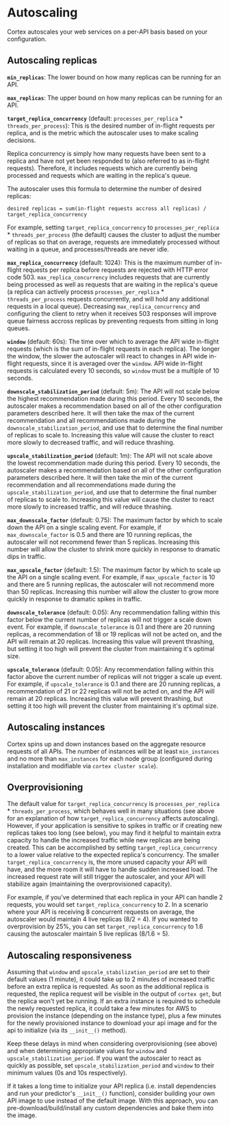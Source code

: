 # Autoscaling

Cortex autoscales your web services on a per-API basis based on your configuration.

## Autoscaling replicas

**`min_replicas`**: The lower bound on how many replicas can be running for an API.

**`max_replicas`**: The upper bound on how many replicas can be running for an API.

**`target_replica_concurrency`** \(default: `processes_per_replica` \* `threads_per_process`\): This is the desired number of in-flight requests per replica, and is the metric which the autoscaler uses to make scaling decisions.

Replica concurrency is simply how many requests have been sent to a replica and have not yet been responded to \(also referred to as in-flight requests\). Therefore, it includes requests which are currently being processed and requests which are waiting in the replica's queue.

The autoscaler uses this formula to determine the number of desired replicas:

`desired replicas = sum(in-flight requests accross all replicas) / target_replica_concurrency`

For example, setting `target_replica_concurrency` to `processes_per_replica` \* `threads_per_process` \(the default\) causes the cluster to adjust the number of replicas so that on average, requests are immediately processed without waiting in a queue, and processes/threads are never idle.

**`max_replica_concurrency`** \(default: 1024\): This is the maximum number of in-flight requests per replica before requests are rejected with HTTP error code 503. `max_replica_concurrency` includes requests that are currently being processed as well as requests that are waiting in the replica's queue \(a replica can actively process `processes_per_replica` \* `threads_per_process` requests concurrently, and will hold any additional requests in a local queue\). Decreasing `max_replica_concurrency` and configuring the client to retry when it receives 503 responses will improve queue fairness accross replicas by preventing requests from sitting in long queues.

**`window`** \(default: 60s\): The time over which to average the API wide in-flight requests \(which is the sum of in-flight requests in each replica\). The longer the window, the slower the autoscaler will react to changes in API wide in-flight requests, since it is averaged over the `window`. API wide in-flight requests is calculated every 10 seconds, so `window` must be a multiple of 10 seconds.

**`downscale_stabilization_period`** \(default: 5m\): The API will not scale below the highest recommendation made during this period. Every 10 seconds, the autoscaler makes a recommendation based on all of the other configuration parameters described here. It will then take the max of the current recommendation and all recommendations made during the `downscale_stabilization_period`, and use that to determine the final number of replicas to scale to. Increasing this value will cause the cluster to react more slowly to decreased traffic, and will reduce thrashing.

**`upscale_stabilization_period`** \(default: 1m\): The API will not scale above the lowest recommendation made during this period. Every 10 seconds, the autoscaler makes a recommendation based on all of the other configuration parameters described here. It will then take the min of the current recommendation and all recommendations made during the `upscale_stabilization_period`, and use that to determine the final number of replicas to scale to. Increasing this value will cause the cluster to react more slowly to increased traffic, and will reduce thrashing.

**`max_downscale_factor`** \(default: 0.75\): The maximum factor by which to scale down the API on a single scaling event. For example, if `max_downscale_factor` is 0.5 and there are 10 running replicas, the autoscaler will not recommend fewer than 5 replicas. Increasing this number will allow the cluster to shrink more quickly in response to dramatic dips in traffic.

**`max_upscale_factor`** \(default: 1.5\): The maximum factor by which to scale up the API on a single scaling event. For example, if `max_upscale_factor` is 10 and there are 5 running replicas, the autoscaler will not recommend more than 50 replicas. Increasing this number will allow the cluster to grow more quickly in response to dramatic spikes in traffic.

**`downscale_tolerance`** \(default: 0.05\): Any recommendation falling within this factor below the current number of replicas will not trigger a scale down event. For example, if `downscale_tolerance` is 0.1 and there are 20 running replicas, a recommendation of 18 or 19 replicas will not be acted on, and the API will remain at 20 replicas. Increasing this value will prevent thrashing, but setting it too high will prevent the cluster from maintaining it's optimal size.

**`upscale_tolerance`** \(default: 0.05\): Any recommendation falling within this factor above the current number of replicas will not trigger a scale up event. For example, if `upscale_tolerance` is 0.1 and there are 20 running replicas, a recommendation of 21 or 22 replicas will not be acted on, and the API will remain at 20 replicas. Increasing this value will prevent thrashing, but setting it too high will prevent the cluster from maintaining it's optimal size.

## Autoscaling instances

Cortex spins up and down instances based on the aggregate resource requests of all APIs. The number of instances will be at least `min_instances` and no more than `max_instances` for each node group \(configured during installation and modifiable via `cortex cluster scale`\).

## Overprovisioning

The default value for `target_replica_concurrency` is `processes_per_replica` \* `threads_per_process`, which behaves well in many situations \(see above for an explanation of how `target_replica_concurrency` affects autoscaling\). However, if your application is sensitive to spikes in traffic or if creating new replicas takes too long \(see below\), you may find it helpful to maintain extra capacity to handle the increased traffic while new replicas are being created. This can be accomplished by setting `target_replica_concurrency` to a lower value relative to the expected replica's concurrency. The smaller `target_replica_concurrency` is, the more unused capacity your API will have, and the more room it will have to handle sudden increased load. The increased request rate will still trigger the autoscaler, and your API will stabilize again \(maintaining the overprovisioned capacity\).

For example, if you've determined that each replica in your API can handle 2 requests, you would set `target_replica_concurrency` to 2. In a scenario where your API is receiving 8 concurrent requests on average, the autoscaler would maintain 4 live replicas \(8/2 = 4\). If you wanted to overprovision by 25%, you can set `target_replica_concurrency` to 1.6 causing the autoscaler maintain 5 live replicas \(8/1.6 = 5\).

## Autoscaling responsiveness

Assuming that `window` and `upscale_stabilization_period` are set to their default values \(1 minute\), it could take up to 2 minutes of increased traffic before an extra replica is requested. As soon as the additional replica is requested, the replica request will be visible in the output of `cortex get`, but the replica won't yet be running. If an extra instance is required to schedule the newly requested replica, it could take a few minutes for AWS to provision the instance \(depending on the instance type\), plus a few minutes for the newly provisioned instance to download your api image and for the api to initialize \(via its `__init__()` method\).

Keep these delays in mind when considering overprovisioning \(see above\) and when determining appropriate values for `window` and `upscale_stabilization_period`. If you want the autoscaler to react as quickly as possible, set `upscale_stabilization_period` and `window` to their minimum values \(0s and 10s respectively\).

If it takes a long time to initialize your API replica \(i.e. install dependencies and run your predictor's `__init__()` function\), consider building your own API image to use instead of the default image. With this approach, you can pre-download/build/install any custom dependencies and bake them into the image.

